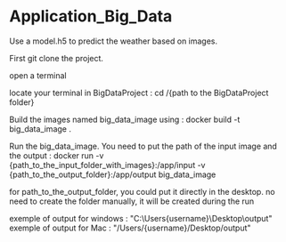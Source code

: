 # Application_Big_Data

Use a model.h5 to predict the weather based on images.

First git clone the project.

open a terminal

locate your terminal in BigDataProject : cd /{path to the BigDataProject folder}

Build the images named big_data_image using : docker build -t big_data_image .

Run the big_data_image. You need to put the path of the input image and the output : 
docker run -v {path_to_the_input_folder_with_images}:/app/input -v {path_to_the_output_folder}:/app/output big_data_image

for path_to_the_output_folder, you could put it directly in the desktop. no need to create the folder manually, it will be created during the run

exemple of output for windows : "C:\Users\{username}\Desktop\output"
exemple of output for Mac : "/Users/{username}/Desktop/output"

